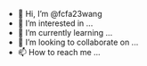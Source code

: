 - 👋 Hi, I’m @fcfa23wang
- 👀 I’m interested in ...
- 🌱 I’m currently learning ...
- 💞️ I’m looking to collaborate on ...
- 📫 How to reach me ...

<!---
fcfa23wang/fcfa23wang is a ✨ special ✨ repository because its `README.md` (this file) appears on your GitHub profile.
You can click the Preview link to take a look at your changes.
--->
